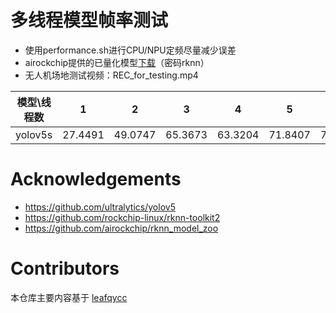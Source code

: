 # 多线程模型帧率测试
* 使用performance.sh进行CPU/NPU定频尽量减少误差
* airockchip提供的已量化模型[下载](https://eyun.baidu.com/enterprise/share/link?cid=8272257679089781337&uk=2751701137&sid=202211118572878233)（密码rknn）
* 无人机场地测试视频：REC_for_testing.mp4

|  模型\线程数   | 1    |  2   | 3  |  4  | 5  | 6  |
|  ----  | ----    | ----  |  ----  | ----  | ----  | ----  |
| yolov5s  | 27.4491 | 49.0747 | 65.3673  | 63.3204 | 71.8407 | 72.0590 |

# Acknowledgements
* https://github.com/ultralytics/yolov5
* https://github.com/rockchip-linux/rknn-toolkit2
* https://github.com/airockchip/rknn_model_zoo

# Contributors
本仓库主要内容基于 [leafqycc](https://github.com/leafqycc)
